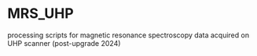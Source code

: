 # MRS_UHP
processing scripts for magnetic resonance spectroscopy data acquired on UHP scanner (post-upgrade 2024)
